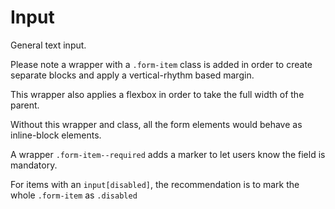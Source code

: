 # Input
	
General text input.

Please note a wrapper with a `.form-item` class is added in order to create separate blocks
and apply a vertical-rhythm based margin.

This wrapper also applies a flexbox in order to take the full width of the parent.

Without this wrapper and class, all the form elements would behave as inline-block elements.

A wrapper `.form-item--required` adds a marker to let users know the field is mandatory.

For items with an `input[disabled]`, the recommendation is to mark the whole `.form-item` as `.disabled`